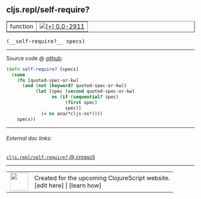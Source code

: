 ## cljs.repl/self-require?



 <table border="1">
<tr>
<td>function</td>
<td><a href="https://github.com/cljsinfo/cljs-api-docs/tree/0.0-2911"><img valign="middle" alt="[+] 0.0-2911" title="Added in 0.0-2911" src="https://img.shields.io/badge/+-0.0--2911-lightgrey.svg"></a> </td>
</tr>
</table>


 <samp>
(__self-require?__ specs)<br>
</samp>

---







Source code @ [github](https://github.com/clojure/clojurescript/blob/r2911/src/clj/cljs/repl.clj#L464-L473):

```clj
(defn self-require? [specs]
  (some
    (fn [quoted-spec-or-kw]
      (and (not (keyword? quoted-spec-or-kw))
           (let [spec (second quoted-spec-or-kw)
                 ns (if (sequential? spec)
                      (first spec)
                      spec)]
             (= ns ana/*cljs-ns*))))
    specs))
```

<!--
Repo - tag - source tree - lines:

 <pre>
clojurescript @ r2911
└── src
    └── clj
        └── cljs
            └── <ins>[repl.clj:464-473](https://github.com/clojure/clojurescript/blob/r2911/src/clj/cljs/repl.clj#L464-L473)</ins>
</pre>

-->

---



###### External doc links:

[`cljs.repl/self-require?` @ crossclj](http://crossclj.info/fun/cljs.repl/self-require%3F.html)<br>

---

 <table>
<tr><td>
<img valign="middle" align="right" width="48px" src="http://i.imgur.com/Hi20huC.png">
</td><td>
Created for the upcoming ClojureScript website.<br>
[edit here] | [learn how]
</td></tr></table>

[edit here]:https://github.com/cljsinfo/cljs-api-docs/blob/master/cljsdoc/cljs.repl/self-requireQMARK.cljsdoc
[learn how]:https://github.com/cljsinfo/cljs-api-docs/wiki/cljsdoc-files

<!--

This information was too distracting to show to readers, but I'll leave it
commented here since it is helpful to:

- pretty-print the data used to generate this document
- and show how to retrieve that data



The API data for this symbol:

```clj
{:ns "cljs.repl",
 :name "self-require?",
 :type "function",
 :signature ["[specs]"],
 :source {:code "(defn self-require? [specs]\n  (some\n    (fn [quoted-spec-or-kw]\n      (and (not (keyword? quoted-spec-or-kw))\n           (let [spec (second quoted-spec-or-kw)\n                 ns (if (sequential? spec)\n                      (first spec)\n                      spec)]\n             (= ns ana/*cljs-ns*))))\n    specs))",
          :title "Source code",
          :repo "clojurescript",
          :tag "r2911",
          :filename "src/clj/cljs/repl.clj",
          :lines [464 473]},
 :full-name "cljs.repl/self-require?",
 :full-name-encode "cljs.repl/self-requireQMARK",
 :history [["+" "0.0-2911"]]}

```

Retrieve the API data for this symbol:

```clj
;; from Clojure REPL
(require '[clojure.edn :as edn])
(-> (slurp "https://raw.githubusercontent.com/cljsinfo/cljs-api-docs/catalog/cljs-api.edn")
    (edn/read-string)
    (get-in [:symbols "cljs.repl/self-require?"]))
```

-->
